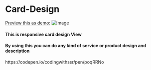 # Card-Design
<a href="https://sivaraj47.github.io/Card-Design/">Preview this as demo:</a>
![image](https://github.com/sivaraj47/Card-Design/assets/9676262/0bab5aeb-2420-4390-a132-47142053fa88)

<h4>This is responsive card design View</h4>
<h4>By using this you can do any kind of service or product design and description</h4>
https://codepen.io/codingwithssr/pen/poqRRNo
